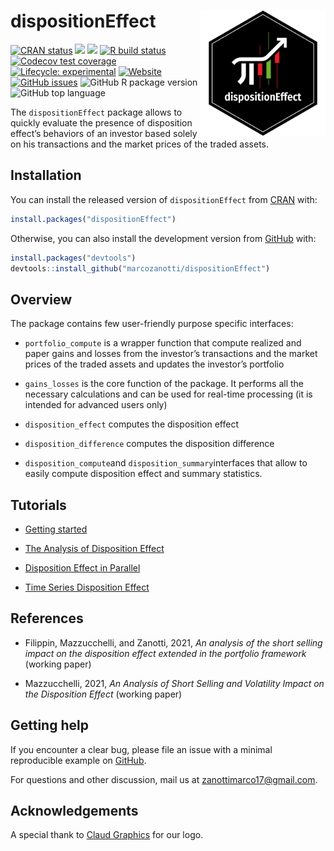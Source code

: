 
<!-- README.md is generated from README.Rmd. Please edit that file -->

# dispositionEffect <a href='https://marcozanotti.github.io/dispositionEffect/index.html'><img src="man/figures/logo.png" align="right" height="200"/></a>

<!-- badges: start -->

[![CRAN
status](https://www.r-pkg.org/badges/version/dispositionEffect)](https://CRAN.R-project.org/package=dispositionEffect)
![](https://cranlogs.r-pkg.org/badges/dispositionEffect?color=brightgreen)
![](http://cranlogs.r-pkg.org/badges/grand-total/dispositionEffect?color=brightgreen)
[![R build
status](https://github.com/marcozanotti/dispositionEffect/workflows/R-CMD-check/badge.svg)](https://github.com/marcozanotti/dispositionEffect/actions)
[![Codecov test
coverage](https://codecov.io/gh/marcozanotti/dispositionEffect/branch/main/graph/badge.svg)](https://codecov.io/gh/marcozanotti/dispositionEffect?branch=master)
[![Lifecycle:
experimental](https://img.shields.io/badge/lifecycle-experimental-orange.svg)](https://lifecycle.r-lib.org/articles/stages.html#experimental)
[![Website](https://img.shields.io/website?down_color=red&down_message=offline&up_color=green&up_message=online&url=https%3A%2F%2Fmarcozanotti.github.io%2FdispositionEffect%2F)](https://marcozanotti.github.io/dispositionEffect/index.html)
[![GitHub
issues](https://img.shields.io/github/issues/marcozanotti/dispositionEffect)](https://github.com/marcozanotti/dispositionEffect/issues)
![GitHub R package
version](https://img.shields.io/github/r-package/v/marcozanotti/dispositionEffect)
![GitHub top
language](https://img.shields.io/github/languages/top/marcozanotti/dispositionEffect)
<!-- badges: end -->

The `dispositionEffect` package allows to quickly evaluate the presence
of disposition effect’s behaviors of an investor based solely on his
transactions and the market prices of the traded assets.

## Installation

You can install the released version of `dispositionEffect` from
[CRAN](https://CRAN.R-project.org) with:

``` r
install.packages("dispositionEffect")
```

Otherwise, you can also install the development version from
[GitHub](https://github.com/) with:

``` r
install.packages("devtools")
devtools::install_github("marcozanotti/dispositionEffect")
```

## Overview

The package contains few user-friendly purpose specific interfaces:

-   `portfolio_compute` is a wrapper function that compute realized and
    paper gains and losses from the investor’s transactions and the
    market prices of the traded assets and updates the investor’s
    portfolio

-   `gains_losses` is the core function of the package. It performs all
    the necessary calculations and can be used for real-time processing
    (it is intended for advanced users only)

-   `disposition_effect` computes the disposition effect

-   `disposition_difference` computes the disposition difference

-   `disposition_compute`and `disposition_summary`interfaces that allow
    to easily compute disposition effect and summary statistics.

## Tutorials

-   [Getting
    started](https://marcozanotti.github.io/dispositionEffect/articles/getting-started.html)

-   [The Analysis of Disposition
    Effect](https://marcozanotti.github.io/dispositionEffect/articles/de-analysis.html)

-   [Disposition Effect in
    Parallel](https://marcozanotti.github.io/dispositionEffect/articles/de-parallel.html)

-   [Time Series Disposition
    Effect](https://marcozanotti.github.io/dispositionEffect/articles/de-timeseries.html)

## References

-   Filippin, Mazzucchelli, and Zanotti, 2021, *An analysis of the short
    selling impact on the disposition effect extended in the portfolio
    framework* (working paper)

-   Mazzucchelli, 2021, *An Analysis of Short Selling and Volatility
    Impact on the Disposition Effect* (working paper)

## Getting help

If you encounter a clear bug, please file an issue with a minimal
reproducible example on
[GitHub](https://github.com/marcozanotti/dispositionEffect/issues).

For questions and other discussion, mail us at
<zanottimarco17@gmail.com>.

## Acknowledgements

A special thank to [Claud
Graphics](https://www.behance.net/claudiocec3c4f) for our logo.
